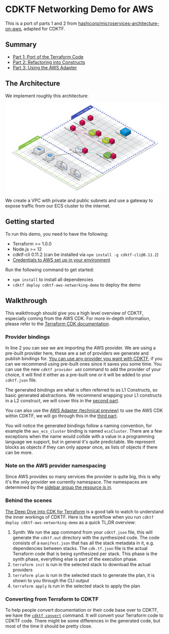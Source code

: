# CDKTF Networking Demo for AWS

This is a port of parts 1 and 2 from [hashicorp/microservices-architecture-on-aws](https://github.com/hashicorp/microservices-architecture-on-aws/tree/part-2), adapted for CDKTF.

## Summary

- [Part 1: Port of the Terraform Code](https://github.com/DanielMSchmidt/cdktf-aws-networking-demo/tree/part-1)
- [Part 2: Refactoring into Constructs](https://github.com/DanielMSchmidt/cdktf-aws-networking-demo/tree/part-2)
- [Part 3: Using the AWS Adapter](https://github.com/DanielMSchmidt/cdktf-aws-networking-demo/tree/part-3)

## The Architecture

We implement roughly this architecture:

![architecture](https://github.com/hashicorp/microservices-architecture-on-aws/raw/main/images/aws-consul-ecs-finalized-architecture.png)

We create a VPC with private and public subnets and use a gateway to expose traffic from our ECS cluster to the internet.

## Getting started

To run this demo, you need to have the following:

- Terraform >= 1.0.0
- Node.js >= 12
- cdktf-cli 0.11.2 (can be installed via `npm install -g cdktf-cli@0.11.2`)
- [Credentials to AWS set up in your environment](https://github.com/hashicorp/microservices-architecture-on-aws#prerequisites)

Run the following command to get started:

- `npm install` to install all dependencies
- `cdktf deploy cdktf-aws-networking-demo` to deploy the demo

## Walkthrough

This walkthrough should give you a high level overview of CDKTF, especially coming from the AWS CDK. For more in-depth information, please refer to the [Terraform CDK documentation](https://www.terraform.io/cdktf).

### Provider bindings

In line 2 you can see we are importing the AWS provider. We are using a pre-built provider here, these are a set of providers we generate and publish bindings for. [You can use any provider you want with CDKTF](https://www.terraform.io/cdktf/concepts/providers-and-resources#add-provider-to-cdktf-json), if you can we recommend using pre-built ones since it saves you some time. You can use the new `cdktf provider add` command to add the provider of your choice, it will find it either as a pre-built one or it will be added to your `cdktf.json` file.

The generated bindings are what is often referred to as L1 Constructs, so basic generated abstractions. We recommend wrapping your L1 constructs in a L2 construct, we will cover this in the [second part](https://github.com/danielmschmidt/cdktf-aws-networking-demo/tree/part-2).

You can also use the [AWS Adapter (technical preview)](https://github.com/hashicorp/cdktf-aws-cdk) to use the AWS CDK within CDKTF, we will go through this in the [third part](https://github.com/danielmschmidt/cdktf-aws-networking-demo/tree/part-3).

You will notice the generated bindings follow a naming convention, for example the `aws_ecs_cluster` binding is named `ecsCluster`. There are a few exceptions when the name would collide with a value in a programming language we support, but in general it's quite predictable. We represent blocks as objects if they can only appear once, as lists of objects if there can be more.

### Note on the AWS provider namespacing

Since AWS provides so many services the provider is quite big, this is why it's the only provider we currently namespace. The namespaces are determined by the [sidebar group the resource is in](https://registry.terraform.io/providers/hashicorp/aws/latest/docs).

### Behind the scenes

[The Deep Dive into CDK for Terraform](https://www.youtube.com/watch?v=nNr8JrN-9HE&t=2s) is a good talk to watch to understand the inner workings of CDKTF.
Here is the workflow when you run `cdktf deploy cdktf-aws-networking-demo` as a quick TL;DR overview:

1. Synth: We run the app command from your `cdktf.json` file, this will generate the `cdktf.out` directory with the synthesized code. The code consists of a `manifest.json` that has all the stack metadata in it, e.g. dependencies between stacks. The `cdk.tf.json` file is the actual Terraform code that is being synthesized per stack. This phase is the synth phase, everything else is part of the execution phase.
2. `terraform init` is run in the selected stack to download the actual providers
3. `terraform plan` is run in the selected stack to generate the plan, it is shown to you through the CLI output
4. `terraform apply` is run in the selected stack to apply the plan

### Converting from Terraform to CDKTF

To help people convert documentation or their code base over to CDKTF, we have the [`cdktf convert`](https://www.terraform.io/cdktf/cli-reference/commands#convert) command. It will convert your Terraform code to CDKTF code. There might be some differences in the generated code, but most of the time it should be pretty close.
